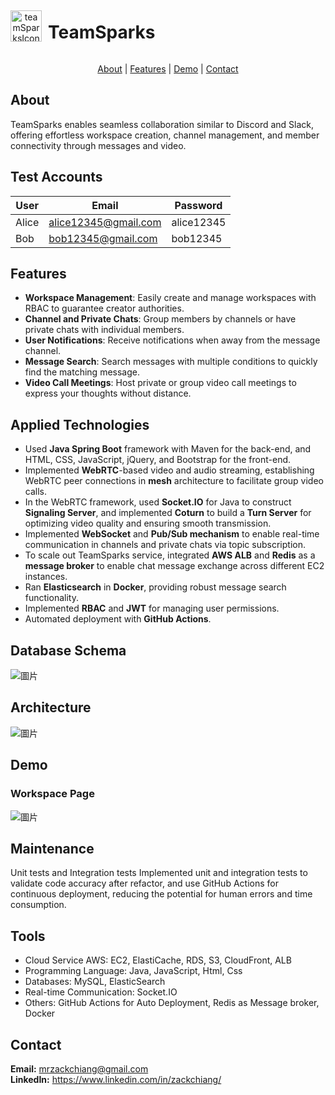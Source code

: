 
<div align="center">
  <div style="display: flex; align-items: center;">
      <img src="https://github.com/ZackDiego/TeamSparks/assets/96913989/05a3b779-6afb-49fc-9ae9-38352e9cec12" alt="teamSparksIcon" width="50" height="50">
      <h1 style="margin-left: 10px;">TeamSparks</h1>
  </div>
  <p align="center">
    <a href="https://github.com/ZackDiego/TeamSparks#about">About</a>
    |
    <a href="https://github.com/ZackDiego/TeamSparks#about">Features</a>
    |
    <a href="https://github.com/ZackDiego/TeamSparks#contact">Demo</a>
    |
    <a href="https://github.com/ZackDiego/TeamSparks#contact">Contact</a>
  </p>
</div>

## About
TeamSparks enables seamless collaboration similar to Discord and Slack, offering effortless workspace
creation, channel management, and member connectivity through messages and video.   

## Test Accounts
| User | Email               | Password |
|----------|-------------------------|--------------|
| Alice    | alice12345@gmail.com    | alice12345   |
| Bob      | bob12345@gmail.com      | bob12345     |

## Features
- **Workspace Management**: Easily create and manage workspaces with RBAC to guarantee creator authorities.
- **Channel and Private Chats**: Group members by channels or have private chats with individual members.
- **User Notifications**: Receive notifications when away from the message channel.
- **Message Search**: Search messages with multiple conditions to quickly find the matching message.
- **Video Call Meetings**: Host private or group video call meetings to express your thoughts without distance.

## Applied Technologies
- Used **Java Spring Boot** framework with Maven for the back-end, and HTML, CSS, JavaScript, jQuery, and Bootstrap for the front-end.
- Implemented **WebRTC**-based video and audio streaming, establishing WebRTC peer connections in **mesh** architecture to facilitate group video calls.
- In the WebRTC framework, used **Socket.IO** for Java to construct **Signaling Server**, and implemented **Coturn** to build a **Turn Server** for optimizing video quality and ensuring smooth transmission.
- Implemented **WebSocket** and **Pub/Sub mechanism** to enable real-time communication in channels and private chats via topic subscription.
- To scale out TeamSparks service, integrated **AWS ALB** and **Redis** as a **message broker** to enable chat message exchange across different EC2 instances. 
- Ran **Elasticsearch** in **Docker**, providing robust message search functionality. 
- Implemented **RBAC** and **JWT** for managing user permissions.
- Automated deployment with **GitHub Actions**.

## Database Schema
![圖片](https://github.com/ZackDiego/TeamSparks/assets/96913989/94d4434d-dda6-4a62-826c-d7b657777705)


## Architecture
![圖片](https://github.com/ZackDiego/TeamSparks/assets/96913989/ed69cbe5-2c8e-4c81-aa7f-124f43ac7352)



## Demo
### Workspace Page
![圖片](https://github.com/ZackDiego/TeamSparks/assets/96913989/6bf78687-fabb-4e95-abb2-6029ec729744)


## Maintenance
Unit tests and Integration tests
Implemented unit and integration tests to validate code accuracy after refactor, and use GitHub Actions for continuous deployment, reducing the potential for human errors and time consumption.


## Tools
- Cloud Service AWS: EC2, ElastiCache, RDS, S3, CloudFront, ALB
- Programming Language: Java, JavaScript, Html, Css  
- Databases: MySQL, ElasticSearch  
- Real-time Communication: Socket.IO   
- Others: GitHub Actions for Auto Deployment, Redis as Message broker, Docker


## Contact
**Email:** mrzackchiang@gmail.com   
**LinkedIn:** https://www.linkedin.com/in/zackchiang/
